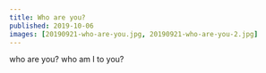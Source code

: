 ```yaml
---
title: Who are you?
published: 2019-10-06
images: [20190921-who-are-you.jpg, 20190921-who-are-you-2.jpg]
---
```


who are you? who am I to you?
